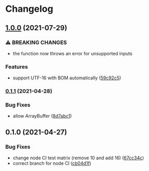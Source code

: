 # Changelog

## [1.0.0](https://www.github.com/cheminfo/ensure-string/compare/v0.1.1...v1.0.0) (2021-07-29)


### ⚠ BREAKING CHANGES

* the function now throws an error for unsupported inputs

### Features

* support UTF-16 with BOM automatically ([59c92c5](https://www.github.com/cheminfo/ensure-string/commit/59c92c50eb739ea4267cc1d60aa3b00dab2250b9))

### [0.1.1](https://www.github.com/cheminfo/ensure-string/compare/v0.1.0...v0.1.1) (2021-04-28)


### Bug Fixes

* allow ArrayBuffer ([8d7abc1](https://www.github.com/cheminfo/ensure-string/commit/8d7abc1598b87c52c77155a61a6043642cd1cb3b))

## 0.1.0 (2021-04-27)


### Bug Fixes

* change node CI test matrix (remove 10 and add 16) ([67cc34c](https://www.github.com/cheminfo/ensure-string/commit/67cc34cfbd57a5b3c1c5d5925523f53afba4547e))
* correct branch for node CI ([cb04d1f](https://www.github.com/cheminfo/ensure-string/commit/cb04d1f13890d97fbc13c24c07389088baab2b38))

